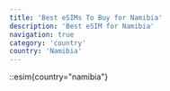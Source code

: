 ```yaml
---
title: 'Best eSIMs To Buy for Namibia'
description: 'Best eSIM for Namibia'
navigation: true
category: 'country'
country: 'Namibia'
---
```


::esim{country="namibia"}
